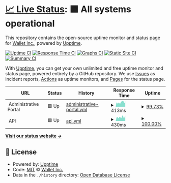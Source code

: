 # [📈 Live Status](https://WalletInc.github.io/status): <!--live status--> **🟩 All systems operational**

This repository contains the open-source uptime monitor and status page for [Wallet Inc.](https://wallet.inc), powered by [Upptime](https://github.com/upptime/upptime).

[![Uptime CI](https://github.com/WalletInc/status/workflows/Uptime%20CI/badge.svg)](https://github.com/WalletInc/status/actions?query=workflow%3A%22Uptime+CI%22)
[![Response Time CI](https://github.com/WalletInc/status/workflows/Response%20Time%20CI/badge.svg)](https://github.com/WalletInc/status/actions?query=workflow%3A%22Response+Time+CI%22)
[![Graphs CI](https://github.com/WalletInc/status/workflows/Graphs%20CI/badge.svg)](https://github.com/WalletInc/status/actions?query=workflow%3A%22Graphs+CI%22)
[![Static Site CI](https://github.com/WalletInc/status/workflows/Static%20Site%20CI/badge.svg)](https://github.com/WalletInc/status/actions?query=workflow%3A%22Static+Site+CI%22)
[![Summary CI](https://github.com/WalletInc/status/workflows/Summary%20CI/badge.svg)](https://github.com/WalletInc/status/actions?query=workflow%3A%22Summary+CI%22)

With [Upptime](https://upptime.js.org), you can get your own unlimited and free uptime monitor and status page, powered entirely by a GitHub repository. We use [Issues](https://github.com/WalletInc/status/issues) as incident reports, [Actions](https://github.com/WalletInc/status/actions) as uptime monitors, and [Pages](https://WalletInc.github.io/status) for the status page.

<!--start: status pages-->
<!-- This summary is generated by Upptime (https://github.com/upptime/upptime) -->
<!-- Do not edit this manually, your changes will be overwritten -->
<!-- prettier-ignore -->
| URL | Status | History | Response Time | Uptime |
| --- | ------ | ------- | ------------- | ------ |
| <img alt="" src="https://icons.duckduckgo.com/ip3/null.ico" height="13"> Administrative Portal | 🟩 Up | [administrative-portal.yml](https://github.com/WalletInc/status/commits/HEAD/history/administrative-portal.yml) | <details><summary><img alt="Response time graph" src="./graphs/administrative-portal/response-time-week.png" height="20"> 413ms</summary><br><a href="https://uptime.wallet.inc/history/administrative-portal"><img alt="Response time 461" src="https://img.shields.io/endpoint?url=https%3A%2F%2Fraw.githubusercontent.com%2FWalletInc%2Fstatus%2FHEAD%2Fapi%2Fadministrative-portal%2Fresponse-time.json"></a><br><a href="https://uptime.wallet.inc/history/administrative-portal"><img alt="24-hour response time 527" src="https://img.shields.io/endpoint?url=https%3A%2F%2Fraw.githubusercontent.com%2FWalletInc%2Fstatus%2FHEAD%2Fapi%2Fadministrative-portal%2Fresponse-time-day.json"></a><br><a href="https://uptime.wallet.inc/history/administrative-portal"><img alt="7-day response time 413" src="https://img.shields.io/endpoint?url=https%3A%2F%2Fraw.githubusercontent.com%2FWalletInc%2Fstatus%2FHEAD%2Fapi%2Fadministrative-portal%2Fresponse-time-week.json"></a><br><a href="https://uptime.wallet.inc/history/administrative-portal"><img alt="30-day response time 652" src="https://img.shields.io/endpoint?url=https%3A%2F%2Fraw.githubusercontent.com%2FWalletInc%2Fstatus%2FHEAD%2Fapi%2Fadministrative-portal%2Fresponse-time-month.json"></a><br><a href="https://uptime.wallet.inc/history/administrative-portal"><img alt="1-year response time 475" src="https://img.shields.io/endpoint?url=https%3A%2F%2Fraw.githubusercontent.com%2FWalletInc%2Fstatus%2FHEAD%2Fapi%2Fadministrative-portal%2Fresponse-time-year.json"></a></details> | <details><summary><a href="https://uptime.wallet.inc/history/administrative-portal">99.73%</a></summary><a href="https://uptime.wallet.inc/history/administrative-portal"><img alt="All-time uptime 99.54%" src="https://img.shields.io/endpoint?url=https%3A%2F%2Fraw.githubusercontent.com%2FWalletInc%2Fstatus%2FHEAD%2Fapi%2Fadministrative-portal%2Fuptime.json"></a><br><a href="https://uptime.wallet.inc/history/administrative-portal"><img alt="24-hour uptime 100.00%" src="https://img.shields.io/endpoint?url=https%3A%2F%2Fraw.githubusercontent.com%2FWalletInc%2Fstatus%2FHEAD%2Fapi%2Fadministrative-portal%2Fuptime-day.json"></a><br><a href="https://uptime.wallet.inc/history/administrative-portal"><img alt="7-day uptime 99.73%" src="https://img.shields.io/endpoint?url=https%3A%2F%2Fraw.githubusercontent.com%2FWalletInc%2Fstatus%2FHEAD%2Fapi%2Fadministrative-portal%2Fuptime-week.json"></a><br><a href="https://uptime.wallet.inc/history/administrative-portal"><img alt="30-day uptime 98.23%" src="https://img.shields.io/endpoint?url=https%3A%2F%2Fraw.githubusercontent.com%2FWalletInc%2Fstatus%2FHEAD%2Fapi%2Fadministrative-portal%2Fuptime-month.json"></a><br><a href="https://uptime.wallet.inc/history/administrative-portal"><img alt="1-year uptime 99.47%" src="https://img.shields.io/endpoint?url=https%3A%2F%2Fraw.githubusercontent.com%2FWalletInc%2Fstatus%2FHEAD%2Fapi%2Fadministrative-portal%2Fuptime-year.json"></a></details>
| <img alt="" src="https://icons.duckduckgo.com/ip3/null.ico" height="13"> API | 🟩 Up | [api.yml](https://github.com/WalletInc/status/commits/HEAD/history/api.yml) | <details><summary><img alt="Response time graph" src="./graphs/api/response-time-week.png" height="20"> 430ms</summary><br><a href="https://uptime.wallet.inc/history/api"><img alt="Response time 848" src="https://img.shields.io/endpoint?url=https%3A%2F%2Fraw.githubusercontent.com%2FWalletInc%2Fstatus%2FHEAD%2Fapi%2Fapi%2Fresponse-time.json"></a><br><a href="https://uptime.wallet.inc/history/api"><img alt="24-hour response time 593" src="https://img.shields.io/endpoint?url=https%3A%2F%2Fraw.githubusercontent.com%2FWalletInc%2Fstatus%2FHEAD%2Fapi%2Fapi%2Fresponse-time-day.json"></a><br><a href="https://uptime.wallet.inc/history/api"><img alt="7-day response time 430" src="https://img.shields.io/endpoint?url=https%3A%2F%2Fraw.githubusercontent.com%2FWalletInc%2Fstatus%2FHEAD%2Fapi%2Fapi%2Fresponse-time-week.json"></a><br><a href="https://uptime.wallet.inc/history/api"><img alt="30-day response time 505" src="https://img.shields.io/endpoint?url=https%3A%2F%2Fraw.githubusercontent.com%2FWalletInc%2Fstatus%2FHEAD%2Fapi%2Fapi%2Fresponse-time-month.json"></a><br><a href="https://uptime.wallet.inc/history/api"><img alt="1-year response time 794" src="https://img.shields.io/endpoint?url=https%3A%2F%2Fraw.githubusercontent.com%2FWalletInc%2Fstatus%2FHEAD%2Fapi%2Fapi%2Fresponse-time-year.json"></a></details> | <details><summary><a href="https://uptime.wallet.inc/history/api">100.00%</a></summary><a href="https://uptime.wallet.inc/history/api"><img alt="All-time uptime 99.62%" src="https://img.shields.io/endpoint?url=https%3A%2F%2Fraw.githubusercontent.com%2FWalletInc%2Fstatus%2FHEAD%2Fapi%2Fapi%2Fuptime.json"></a><br><a href="https://uptime.wallet.inc/history/api"><img alt="24-hour uptime 100.00%" src="https://img.shields.io/endpoint?url=https%3A%2F%2Fraw.githubusercontent.com%2FWalletInc%2Fstatus%2FHEAD%2Fapi%2Fapi%2Fuptime-day.json"></a><br><a href="https://uptime.wallet.inc/history/api"><img alt="7-day uptime 100.00%" src="https://img.shields.io/endpoint?url=https%3A%2F%2Fraw.githubusercontent.com%2FWalletInc%2Fstatus%2FHEAD%2Fapi%2Fapi%2Fuptime-week.json"></a><br><a href="https://uptime.wallet.inc/history/api"><img alt="30-day uptime 98.87%" src="https://img.shields.io/endpoint?url=https%3A%2F%2Fraw.githubusercontent.com%2FWalletInc%2Fstatus%2FHEAD%2Fapi%2Fapi%2Fuptime-month.json"></a><br><a href="https://uptime.wallet.inc/history/api"><img alt="1-year uptime 99.56%" src="https://img.shields.io/endpoint?url=https%3A%2F%2Fraw.githubusercontent.com%2FWalletInc%2Fstatus%2FHEAD%2Fapi%2Fapi%2Fuptime-year.json"></a></details>

<!--end: status pages-->

[**Visit our status website →**](https://WalletInc.github.io/status)

## 📄 License

- Powered by: [Upptime](https://github.com/upptime/upptime)
- Code: [MIT](./LICENSE) © [Wallet Inc.](https://wallet.inc)
- Data in the `./history` directory: [Open Database License](https://opendatacommons.org/licenses/odbl/1-0/)
